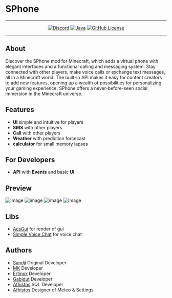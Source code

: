 
# SPhone


----
<p align="center">
<a href="#"><img src="https://cdn.rawgit.com/aleen42/badges/master/src/discord.svg" alt="Discord"></a>
  <a href="#"><img src="https://cdn.rawgit.com/aleen42/badges/master/src/java.svg" alt="Java"></a>
  <a href="#"><img src="https://img.shields.io/badge/license-MIT-blue.svg" alt="GitHub License"></a>
</p>

----
## About
Discover the SPhone mod for Minecraft, which adds a virtual phone with elegant interfaces 
and a functional calling and messaging system. Stay connected with other players, make 
voice calls or exchange text messages, all in a Minecraft world. The built-in API makes 
it easy for content creators to add new features, opening up a wealth of possibilities 
for personalizing your gaming experience, SPhone offers a never-before-seen social 
immersion in the Minecraft universe.

## Features
- **UI** simple and intuitive for players
- **SMS** with other players
- **Call** with other players
- **Weather** with prediction forcecast
- **calculator** for small memory lapses

## For Developers
- **API** with **Events** and basic **UI**

## Preview
  ![image](https://cdn.discordapp.com/attachments/1133901552483049562/1134220428219527168/image.png)
  ![image](https://cdn.discordapp.com/attachments/1133901552483049562/1134140238739030076/image.png)
  ![image](https://cdn.discordapp.com/attachments/1133901552483049562/1134220104624783370/image.png)
  ![image](https://cdn.discordapp.com/attachments/1133901552483049562/1134220602119561319/image.png)
## Libs
- [AcsGui](https://discord.gg/DsaDZsHfjk) for render of gui
- [Simple Voice Chat](https://www.curseforge.com/minecraft/mc-mods/simple-voice-chat) for voice chat
## Authors
- [Sandji](https://github.com/SandjiGit) Original Developer
- [MK](https://github.com/Florent-Marc) Developer
- [Ertinox](https://github.com/Ertinox45) Developer
- [Gabidut](https://github.com/gabidut) Developer
- [Afhistos](https://github.com/afhistos) SQL Developer
- [Afhistos]([https://github.com/afhistos](https://github.com/yan36)https://github.com/yan36) Designer of Meteo & Settings
